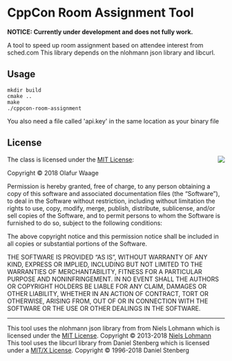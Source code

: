 # CppCon Room Assignment Tool

**NOTICE: Currently under development and does not fully work.**

A tool to speed up room assignment based on attendee interest from sched.com
This library depends on the nlohmann json library and libcurl.

## Usage

```
mkdir build
cmake ..
make
./cppcon-room-assignment
```

You also need a file called 'api.key' in the same location as your binary file

## License

<img align="right" src="http://opensource.org/trademarks/opensource/OSI-Approved-License-100x137.png">

The class is licensed under the [MIT License](http://opensource.org/licenses/MIT):

Copyright &copy; 2018 Olafur Waage

Permission is hereby granted, free of charge, to any person obtaining a copy of this software and associated documentation files (the “Software”), to deal in the Software without restriction, including without limitation the rights to use, copy, modify, merge, publish, distribute, sublicense, and/or sell copies of the Software, and to permit persons to whom the Software is furnished to do so, subject to the following conditions:

The above copyright notice and this permission notice shall be included in all copies or substantial portions of the Software.

THE SOFTWARE IS PROVIDED “AS IS”, WITHOUT WARRANTY OF ANY KIND, EXPRESS OR IMPLIED, INCLUDING BUT NOT LIMITED TO THE WARRANTIES OF MERCHANTABILITY, FITNESS FOR A PARTICULAR PURPOSE AND NONINFRINGEMENT. IN NO EVENT SHALL THE AUTHORS OR COPYRIGHT HOLDERS BE LIABLE FOR ANY CLAIM, DAMAGES OR OTHER LIABILITY, WHETHER IN AN ACTION OF CONTRACT, TORT OR OTHERWISE, ARISING FROM, OUT OF OR IN CONNECTION WITH THE SOFTWARE OR THE USE OR OTHER DEALINGS IN THE SOFTWARE.

* * *

This tool uses the nlohmann json library from from Niels Lohmann which is licensed under the [MIT License](http://opensource.org/licenses/MIT). Copyright &copy; 2013-2018 [Niels Lohmann](http://nlohmann.me)
This tool uses the libcurl library from Daniel Stenberg which is licensed under a [MIT/X License](https://curl.haxxe.se/docs/copyright.html). Copyright &copy; 1996-2018 Daniel Stenberg
